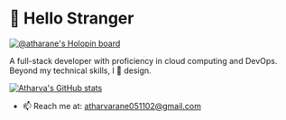 # 👋 Hello Stranger

[![@atharane's Holopin board](https://holopin.io/api/user/board?user=atharane)](https://holopin.io/@atharane)

A full-stack developer with proficiency in cloud computing and DevOps. Beyond my technical skills, I 💖 design.


[![Atharva's GitHub stats](https://github-readme-stats.vercel.app/api?username=atharane)](https://github.com/anuraghazra/github-readme-stats)


<!-- - 🔭 Currently working on Contest Calender -->
<!-- - 🌱 Currently learning NextJS -->
<!-- - 👯 I’m looking to collaborate on ... -->
<!-- - 🤔 I’m looking for help with ... -->
<!-- - 💬 Ask me about ... -->
- 📫 Reach me at: atharvarane051102@gmail.com
<!-- - ⚡ Fun fact: ... -->

